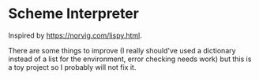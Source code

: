 # Scheme Interpreter
Inspired by https://norvig.com/lispy.html.

There are some things to improve (I really should've used a dictionary instead of a list for the environment, error checking needs work) but this is a toy project so I probably will not fix it.
